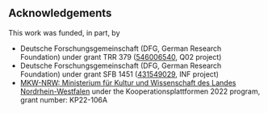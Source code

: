 ## Acknowledgements

This work was funded, in part, by

- Deutsche Forschungsgemeinschaft (DFG, German Research Foundation) under grant TRR 379 ([546006540](https://gepris.dfg.de/gepris/projekt/546006540), Q02 project)
- Deutsche Forschungsgemeinschaft (DFG, German Research Foundation) under grant SFB 1451 ([431549029](https://gepris.dfg.de/gepris/projekt/431549029), INF project)
- [MKW-NRW: Ministerium für Kultur und Wissenschaft des Landes Nordrhein-Westfalen](https://www.mkw.nrw) under the Kooperationsplattformen 2022 program, grant number: KP22-106A
